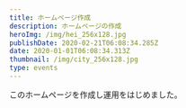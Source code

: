 ```yaml
---
title: ホームページ作成
description: ホームページの作成
heroImg: /img/hei_256x128.jpg
publishDate: 2020-02-21T06:08:34.285Z
date: 2020-01-01T06:08:34.313Z
thumbnail: /img/city_256x128.jpg
type: events
---
```

このホームページを作成し運用をはじめました。

